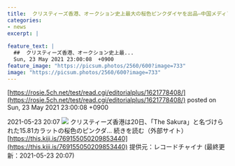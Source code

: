 ```yaml
---
title:  クリスティーズ香港、オークション史上最大の桜色ピンクダイヤを出品—中国メディア  
categories:
- news
excerpt: |
  
feature_text: |
  ##  クリスティーズ香港、オークション史上最...
  Sun, 23 May 2021 23:00:08  +0900
feature_image: "https://picsum.photos/2560/600?image=733"
image: "https://picsum.photos/2560/600?image=733"
---
```


[https://rosie.5ch.net/test/read.cgi/editorialplus/1621778408/](https://rosie.5ch.net/test/read.cgi/editorialplus/1621778408/)
posted on Sun, 23 May 2021 23:00:08  +0900

<!--more-->

2021-05-23 20:07 ![](https://contents.oricon.co.jp/upimg/article/3/1523/1523691/detail/img400/259ec9be9c719e0fbac7c984b3c09c8cb716b03526b117f0c38fbab07c4887dd.jpg) クリスティーズ香港は20日、「The Sakura」と名づけられた15.81カラットの桜色のピンクダ... 続きを読む（外部サイト） [https://this.kiji.is/769155050209853440](https://this.kiji.is/769155050209853440) 提供元：レコードチャイナ (最終更新：2021-05-23 20:07)
